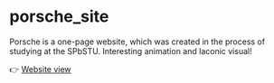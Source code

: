 # porsche_site
Porsche is a one-page website, which was created in the process of studying at the SPbSTU.
Interesting animation and laconic visual!

👉 [Website view](https://victoria-shekel.github.io/porsche_cars_animation_grid/index.html)